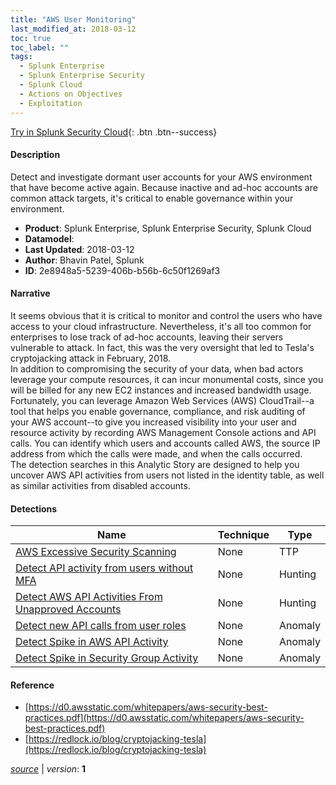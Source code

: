 ```yaml
---
title: "AWS User Monitoring"
last_modified_at: 2018-03-12
toc: true
toc_label: ""
tags:
  - Splunk Enterprise
  - Splunk Enterprise Security
  - Splunk Cloud
  - Actions on Objectives
  - Exploitation
---
```


[Try in Splunk Security Cloud](https://www.splunk.com/en_us/cyber-security.html){: .btn .btn--success}

#### Description

Detect and investigate dormant user accounts for your AWS environment that have become active again. Because inactive and ad-hoc accounts are common attack targets, it's critical to enable governance within your environment.

- **Product**: Splunk Enterprise, Splunk Enterprise Security, Splunk Cloud
- **Datamodel**: 
- **Last Updated**: 2018-03-12
- **Author**: Bhavin Patel, Splunk
- **ID**: 2e8948a5-5239-406b-b56b-6c50f1269af3

#### Narrative

It seems obvious that it is critical to monitor and control the users who have access to your cloud infrastructure. Nevertheless, it's all too common for enterprises to lose track of ad-hoc accounts, leaving their servers vulnerable to attack. In fact, this was the very oversight that led to Tesla's cryptojacking attack in February, 2018.\
In addition to compromising the security of your data, when bad actors leverage your compute resources, it can incur monumental costs, since you will be billed for any new EC2 instances and increased bandwidth usage. \
Fortunately, you can leverage Amazon Web Services (AWS) CloudTrail--a tool that helps you enable governance, compliance, and risk auditing of your AWS account--to give you increased visibility into your user and resource activity by recording AWS Management Console actions and API calls. You can identify which users and accounts called AWS, the source IP address from which the calls were made, and when the calls occurred.\
The detection searches in this Analytic Story are designed to help you uncover AWS API activities from users not listed in the identity table, as well as similar activities from disabled accounts.

#### Detections

| Name        | Technique   | Type         |
| ----------- | ----------- |--------------|
| [AWS Excessive Security Scanning](/cloud/aws_excessive_security_scanning/) | None| TTP |
| [Detect API activity from users without MFA](/deprecated/detect_api_activity_from_users_without_mfa/) | None| Hunting |
| [Detect AWS API Activities From Unapproved Accounts](/deprecated/detect_aws_api_activities_from_unapproved_accounts/) | None| Hunting |
| [Detect new API calls from user roles](/deprecated/detect_new_api_calls_from_user_roles/) | None| Anomaly |
| [Detect Spike in AWS API Activity](/deprecated/detect_spike_in_aws_api_activity/) | None| Anomaly |
| [Detect Spike in Security Group Activity](/deprecated/detect_spike_in_security_group_activity/) | None| Anomaly |

#### Reference

* [https://d0.awsstatic.com/whitepapers/aws-security-best-practices.pdf](https://d0.awsstatic.com/whitepapers/aws-security-best-practices.pdf)
* [https://redlock.io/blog/cryptojacking-tesla](https://redlock.io/blog/cryptojacking-tesla)



[*source*](https://github.com/splunk/security_content/tree/develop/stories/aws_user_monitoring.yml) \| *version*: **1**